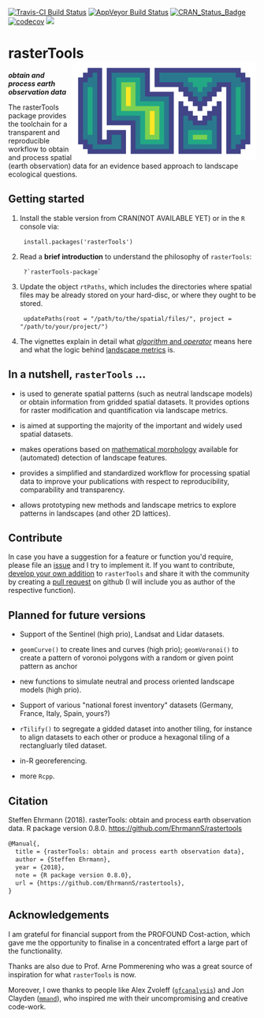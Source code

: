 [![Travis-CI Build Status](https://travis-ci.org/EhrmannS/rastertools.svg?branch=master)](https://travis-ci.org/EhrmannS/rastertools)
[![AppVeyor Build Status](https://ci.appveyor.com/api/projects/status/github/EhrmannS/rastertools?branch=master&svg=true)](https://ci.appveyor.com/project/EhrmannS/rastertools)
[![CRAN_Status_Badge](https://www.r-pkg.org/badges/version/rastertools)](https://cran.r-project.org/package=rastertools)
[![codecov](https://img.shields.io/codecov/c/github/EhrmannS/rastertools/master.svg)](https://codecov.io/github/EhrmannS/rastertools?branch=master)
[![](http://cranlogs.r-pkg.org/badges/grand-total/rastertools)](http://cran.rstudio.com/web/packages/rastertools/index.html)

# rasterTools <img src="docs/logo.png" align="right" height="200" />

***obtain and process earth observation data***

The rasterTools package provides the toolchain for a transparent and reproducible workflow to obtain and process spatial (earth observation) data for an evidence based approach to landscape ecological questions.

## Getting started

1) Install the stable version from CRAN(NOT AVAILABLE YET) or in the `R` console via:

        install.packages('rasterTools')
        
2) Read a **brief introduction** to understand the philosophy of `rasterTools`:

        ?`rasterTools-package`
        
3) Update the object `rtPaths`, which includes the directories where spatial files may be already stored on your hard-disc, or where they ought to be stored.

        updatePaths(root = "/path/to/the/spatial/files/", project = "/path/to/your/project/")

4) The vignettes explain in detail what [*algorithm* and *operator*](/vignettes/introduction.Rmd) means here and what the logic behind [landscape metrics](/vignettes/landscape_metrics.Rmd) is.

## In a nutshell, `rasterTools` ...

- is used to generate spatial patterns (such as neutral landscape models) or obtain information from gridded spatial datasets. It provides options for raster modification and quantification via landscape metrics.

- is aimed at supporting the majority of the important and widely used spatial datasets.

- makes operations based on [mathematical morphology](https://en.wikipedia.org/wiki/Mathematical_morphology) available for (automated) detection of landscape features.

- provides a simplified and standardized workflow for processing spatial data to improve your publications with respect to reproducibility, comparability and transparency.

- allows prototyping new methods and landscape metrics to explore patterns in landscapes (and other 2D lattices).


## Contribute
In case you have a suggestion for a feature or function you'd require, please file an [issue](https://github.com/EhrmannS/rastertools/issues) and I try to implement it. If you want to contribute, [develop your own addition](/vignettes/contribute.Rmd) to `rasterTools` and share it with the community by creating a [pull request](https://github.com/EhrmannS/rastertools/pulls) on github (I will include you as author of the respective function).

## Planned for future versions
- Support of the Sentinel (high prio), Landsat and Lidar datasets.

- `geomCurve()` to create lines and curves (high prio); `geomVoronoi()` to create a pattern of voronoi polygons with a random or given point pattern as anchor

- new functions to simulate neutral and process oriented landscape models (high prio).

- Support of various "national forest inventory" datasets (Germany, France, Italy, Spain, yours?)

- `rTilify()` to segregate a gidded dataset into another tiling, for instance to align datasets to each other or produce a hexagonal tiling of a rectangluarly tiled dataset.

- in-R georeferencing.

- more `Rcpp`.

## Citation
Steffen Ehrmann (2018). rasterTools: obtain and process earth observation data. R package version 0.8.0. https://github.com/EhrmannS/rastertools

```
@Manual{,
  title = {rasterTools: obtain and process earth observation data},
  author = {Steffen Ehrmann},
  year = {2018},
  note = {R package version 0.8.0},
  url = {https://github.com/EhrmannS/rastertools},
}
```

## Acknowledgements
I am grateful for financial support from the PROFOUND Cost-action, which gave me the opportunity to finalise in a concentrated effort a large part of the functionality.

Thanks are also due to Prof. Arne Pommerening who was a great source of inspiration for what `rasterTools` is now.

Moreover, I owe thanks to people like Alex Zvoleff ([`gfcanalysis`](ttp://azvoleff.com/gfcanalysis)) and Jon Clayden ([`mmand`](https://github.com/jonclayden/mmand)), who inspired me with their uncompromising and creative code-work.